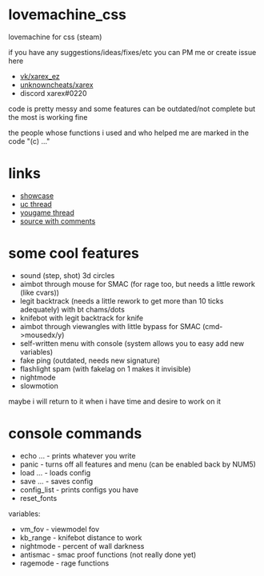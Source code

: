 # lovemachine_css
lovemachine for css (steam)

if you have any suggestions/ideas/fixes/etc you can PM me or create issue here
* [vk/xarex_ez](https://vk.com/xarex_ez)
* [unknowncheats/xarex](https://www.unknowncheats.me/forum/members/1555190.html)
* discord xarex#0220

code is pretty messy and some features can be outdated/not complete but the most is working fine

the people whose functions i used and who helped me are marked in the code "(c) ..."

# links
* [showcase](https://www.youtube.com/watch?v=7ej6-iTziOM)
* [uc thread](https://www.unknowncheats.me/forum/counterstrike-source/565015-lovemachine-css-steam.html)
* [yougame thread](https://yougame.biz/threads/278694/)
* [source with comments](https://yadi.sk/d/s-yRP6K6Z7B8GA)

# some cool features
* sound (step, shot) 3d circles
* aimbot through mouse for SMAC (for rage too, but needs a little rework (like cvars))
* legit backtrack (needs a little rework to get more than 10 ticks adequately) with bt chams/dots
* knifebot with legit backtrack for knife
* aimbot through viewangles with little bypass for SMAC (cmd->mousedx/y)
* self-written menu with console (system allows you to easy add new variables)
* fake ping (outdated, needs new signature)
* flashlight spam (with fakelag on 1 makes it invisible)
* nightmode
* slowmotion

maybe i will return to it when i have time and desire to work on it

# console commands
* echo ... - prints whatever you write
* panic - turns off all features and menu (can be enabled back by NUM5)
* load ... - loads config
* save ... - saves config
* config_list - prints configs you have
* reset_fonts

variables:
* vm_fov - viewmodel fov
* kb_range - knifebot distance to work
* nightmode - percent of wall darkness
* antismac - smac proof functions (not really done yet)
* ragemode - rage functions
